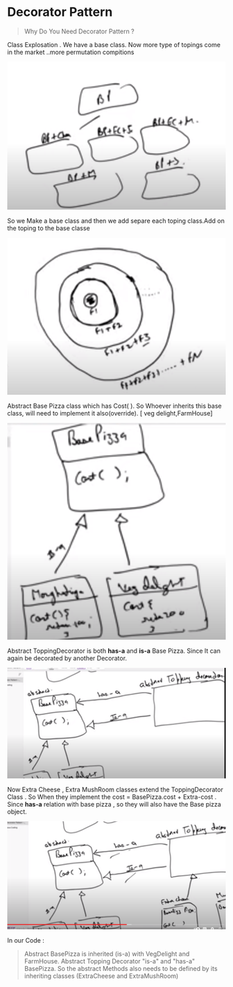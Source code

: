 # Decorator Pattern

> Why Do You Need Decorator Pattern ? 

Class Explosation . 
We have a base class. Now more type of topings come in the market ..more permutation compitions

![image](DC1.png)


So we Make a base class and then we add separe each toping class.Add on the toping to the base classe 

![image](DC2.png)



Abstract Base Pizza class which has Cost( ). So Whoever inherits this base class, will need to implement it also(override). [ veg delight,FarmHouse]

![image](DC3.png)

Abstract ToppingDecorator is both **has-a** and **is-a** Base Pizza.
Since It can again be decorated by another Decorator.

![image](DC4.png)


Now Extra Cheese , Extra MushRoom classes extend the ToppingDecorator Class . So When they implement the cost = BasePizza.cost + Extra-cost . Since **has-a** relation with base pizza , so they will also have the Base pizza object.

![image](DC6.png)



In our Code : 

> Abstract BasePizza is inherited (is-a) with VegDelight and FarmHouse. Abstract Topping Decorator "is-a" and "has-a" BasePizza. So the abstract Methods also needs to be defined by its inheriting classes (ExtraCheese and ExtraMushRoom) 